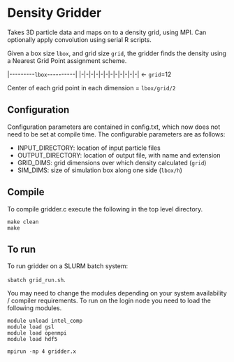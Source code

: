 
# Density Gridder

Takes 3D particle data and maps on to a density grid, using MPI. Can optionally apply convolution using serial R scripts.

Given a box size `lbox`, and grid size `grid`, the gridder finds the density using a Nearest Grid Point assignment scheme.

|---------`lbox`----------|
|-|-|-|-|-|-|-|-|-|-|-|-| <- `grid`=12

Center of each grid point in each dimension = `lbox/grid/2`

## Configuration

Configuration parameters are contained in config.txt, which now does not need to be set at compile time. The configurable parameters are as follows:

- INPUT_DIRECTORY: location of input particle files
- OUTPUT_DIRECTORY: location of output file, with name and extension
- GRID_DIMS: grid dimensions over which density calculated (`grid`)
- SIM_DIMS: size of simulation box along one side (`lbox/h`)

## Compile

To compile gridder.c execute the following in the top level directory.

```
make clean
make
```

## To run 

To run gridder on a SLURM batch system:

`sbatch grid_run.sh`. 

You may need to change the modules depending on your system availability / compiler requirements. To run on the login node you need to load the following modules.

```
module unload intel_comp
module load gsl
module load openmpi
module load hdf5

mpirun -np 4 gridder.x
```
